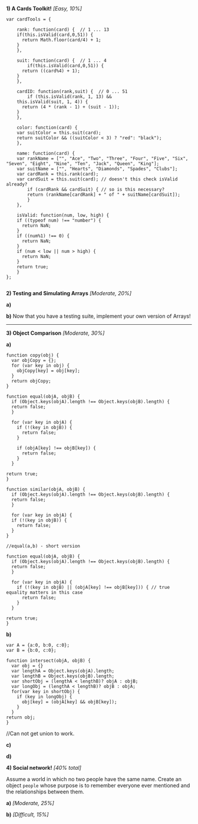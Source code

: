 **1)  A Cards Toolkit!**  _[Easy, 10%]_

```
var cardTools = {

	rank: function(card) {  // 1 ... 13
    if(this.isValid(card,0,51)) {
      return Math.floor(card/4) + 1;
    }
	},

	suit: function(card) {  // 1 ... 4
		if(this.isValid(card,0,51)) {
      return ((card%4) + 1);
    }
	},

	cardID: function(rank,suit) {  // 0 ... 51
		if (this.isValid(rank, 1, 13) &&
    this.isValid(suit, 1, 4)) {
      return (4 * (rank - 1) + (suit - 1));
    }
	},

	color: function(card) {
    var suitColor = this.suit(card);
    return suitColor && ((suitColor < 3) ? "red": "black");
	},

	name: function(card) {
    var rankName = ["", "Ace", "Two", "Three", "Four", "Five", "Six", "Seven", "Eight", "Nine", "Ten", "Jack", "Queen", "King"];
    var suitName = ["", "Hearts", "Diamonds", "Spades", "Clubs"];
    var cardRank = this.rank(card);
    var cardSuit = this.suit(card); // doesn't this check isValid already?
	    if (cardRank && cardSuit) { // so is this necessary?
	    return (rankName[cardRank] + " of " + suitName[cardSuit]);
	    }
	},

    isValid: function(num, low, high) {
    if ((typeof num) !== "number") {
      return NaN;
    }
    if ((num%1) !== 0) {
      return NaN;
    }
    if (num < low || num > high) {
      return NaN;
    }
    return true;
    }
};
   
```

**2)  Testing and Simulating Arrays** _[Moderate, 20%]_

**a)**


**b)** Now that you have a testing suite, implement your own version of Arrays!


---

**3)  Object Comparison** _[Moderate, 30%]_

**a)**

```
function copy(obj) {
  var objCopy = {};
  for (var key in obj) {
    objCopy[key] = obj[key];
  }
  return objCopy;
}
```

```
function equal(objA, objB) {
  if (Object.keys(objA).length !== Object.keys(objB).length) {
  return false;
  }

  for (var key in objA) {
    if (!(key in objB)) {
      return false;
    }

    if (objA[key] !== objB[key]) {
      return false;
    }
  }

return true;
}

```

```
function similar(objA, objB) {
  if (Object.keys(objA).length !== Object.keys(objB).length) {
  return false;
  }

  for (var key in objA) {
  if (!(key in objB)) {
    return false;
  }
}
```
```
//equal(a,b) - short version

function equal(objA, objB) {
  if (Object.keys(objA).length !== Object.keys(objB).length) {
  return false;
  }

  for (var key in objA) {
    if (!(key in objB) || (objA[key] !== objB[key])) { // true equality matters in this case
      return false;
    }
  }

return true;
}
```

**b)**

```
var A = {a:0, b:0, c:0};
var B = {b:0, c:0};

function intersect(objA, objB) {
  var obj = {}
  var lengthA = Object.keys(objA).length;
  var lengthB = Object.keys(objB).length;
  var shortObj = (lengthA < lengthB)? objA : objB;
  var longObj = (lengthA < lengthB)? objB : objA;
  for(var key in shortObj) {
    if (key in longObj) {
      obj[key] = (objA[key] && objB[key]);
    }
  }
return obj;
}
```

//Can not get union to work.

**c)**

**d)**


**4) Social network!** _[40% total]_

Assume a world in which no two people have the same name.
Create an object `people` whose purpose is to remember everyone ever mentioned and the relationships between them.

**a)** _[Moderate, 25%]_




**b)** _[Difficult, 15%]_

